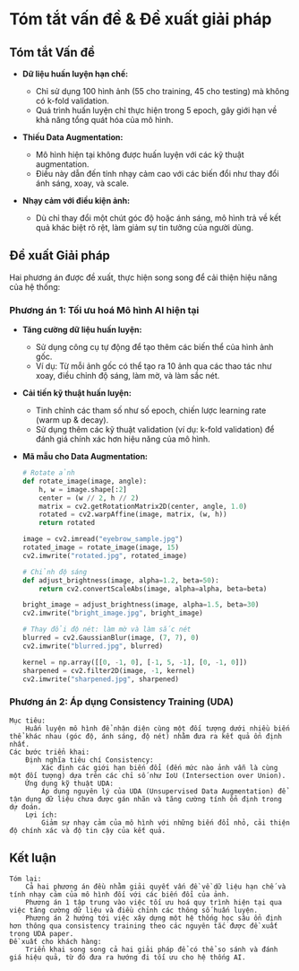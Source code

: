 # Tóm tắt vấn đề & Đề xuất giải pháp

## Tóm tắt Vấn đề
- **Dữ liệu huấn luyện hạn chế:**  
  - Chỉ sử dụng 100 hình ảnh (55 cho training, 45 cho testing) mà không có k-fold validation.
  - Quá trình huấn luyện chỉ thực hiện trong 5 epoch, gây giới hạn về khả năng tổng quát hóa của mô hình.

- **Thiếu Data Augmentation:**  
  - Mô hình hiện tại không được huấn luyện với các kỹ thuật augmentation.  
  - Điều này dẫn đến tính nhạy cảm cao với các biến đổi như thay đổi ánh sáng, xoay, và scale.  

- **Nhạy cảm với điều kiện ảnh:**  
  - Dù chỉ thay đổi một chút góc độ hoặc ánh sáng, mô hình trả về kết quả khác biệt rõ rệt, làm giảm sự tin tưởng của người dùng.

## Đề xuất Giải pháp

Hai phương án được đề xuất, thực hiện song song để cải thiện hiệu năng của hệ thống:

### Phương án 1: Tối ưu hoá Mô hình AI hiện tại
- **Tăng cường dữ liệu huấn luyện:**  
  - Sử dụng công cụ tự động để tạo thêm các biến thể của hình ảnh gốc.  
  - Ví dụ: Từ mỗi ảnh gốc có thể tạo ra 10 ảnh qua các thao tác như xoay, điều chỉnh độ sáng, làm mờ, và làm sắc nét.

- **Cải tiến kỹ thuật huấn luyện:**  
  - Tinh chỉnh các tham số như số epoch, chiến lược learning rate (warm up & decay).  
  - Sử dụng thêm các kỹ thuật validation (ví dụ: k-fold validation) để đánh giá chính xác hơn hiệu năng của mô hình.

- **Mã mẫu cho Data Augmentation:**
  ```python
  # Rotate ảnh
  def rotate_image(image, angle):
      h, w = image.shape[:2]
      center = (w // 2, h // 2)
      matrix = cv2.getRotationMatrix2D(center, angle, 1.0)
      rotated = cv2.warpAffine(image, matrix, (w, h))
      return rotated

  image = cv2.imread("eyebrow_sample.jpg")
  rotated_image = rotate_image(image, 15)
  cv2.imwrite("rotated.jpg", rotated_image)

  # Chỉnh độ sáng
  def adjust_brightness(image, alpha=1.2, beta=50):
      return cv2.convertScaleAbs(image, alpha=alpha, beta=beta)

  bright_image = adjust_brightness(image, alpha=1.5, beta=30)
  cv2.imwrite("bright_image.jpg", bright_image)

  # Thay đổi độ nét: làm mờ và làm sắc nét
  blurred = cv2.GaussianBlur(image, (7, 7), 0)
  cv2.imwrite("blurred.jpg", blurred)

  kernel = np.array([[0, -1, 0], [-1, 5, -1], [0, -1, 0]])
  sharpened = cv2.filter2D(image, -1, kernel)
  cv2.imwrite("sharpened.jpg", sharpened)


### Phương án 2: Áp dụng Consistency Training (UDA)

    Mục tiêu:
        Huấn luyện mô hình để nhận diện cùng một đối tượng dưới nhiều biến thể khác nhau (góc độ, ánh sáng, độ nét) nhằm đưa ra kết quả ổn định nhất.
    Các bước triển khai:
        Định nghĩa tiêu chí Consistency:
            Xác định các giới hạn biến đổi (đến mức nào ảnh vẫn là cùng một đối tượng) dựa trên các chỉ số như IoU (Intersection over Union).
        Ứng dụng kỹ thuật UDA:
            Áp dụng nguyên lý của UDA (Unsupervised Data Augmentation) để tận dụng dữ liệu chưa được gán nhãn và tăng cường tính ổn định trong dự đoán.
        Lợi ích:
            Giảm sự nhạy cảm của mô hình với những biến đổi nhỏ, cải thiện độ chính xác và độ tin cậy của kết quả.

## Kết luận

    Tóm lại:
        Cả hai phương án đều nhằm giải quyết vấn đề về dữ liệu hạn chế và tính nhạy cảm của mô hình đối với các biến đổi của ảnh.
        Phương án 1 tập trung vào việc tối ưu hoá quy trình hiện tại qua việc tăng cường dữ liệu và điều chỉnh các thông số huấn luyện.
        Phương án 2 hướng tới việc xây dựng một hệ thống học sâu ổn định hơn thông qua consistency training theo các nguyên tắc được đề xuất trong UDA paper.
    Đề xuất cho khách hàng:
        Triển khai song song cả hai giải pháp để có thể so sánh và đánh giá hiệu quả, từ đó đưa ra hướng đi tối ưu cho hệ thống AI.

